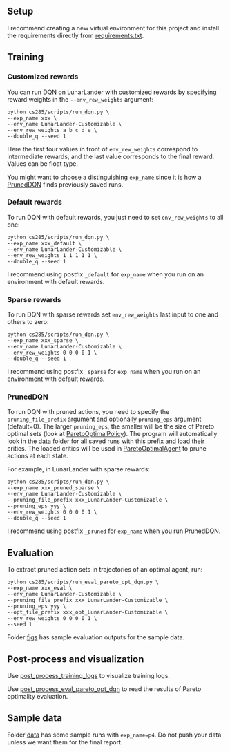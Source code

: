 ## Setup
I recommend creating a new virtual environment for this project and
install the requirements directly from [requirements.txt](requirements.txt).

## Training

### Customized rewards
You can run DQN on LunarLander with customized rewards by specifying
reward weights in the `--env_rew_weights` argument:
```shell
python cs285/scripts/run_dqn.py \
--exp_name xxx \
--env_name LunarLander-Customizable \
--env_rew_weights a b c d e \
--double_q --seed 1
```
Here the first four values in front of `env_rew_weights` correspond to
intermediate rewards, and the last value corresponds to the final reward. 
Values can be float type.

You might want to choose a distinguishing `exp_name` 
since it is how a [PrunedDQN](cs285/critics/dqn_critic.py) finds previously saved runs.

### Default rewards
To run DQN with default rewards, you just need to set `env_rew_weights` to all one:
```shell
python cs285/scripts/run_dqn.py \
--exp_name xxx_default \
--env_name LunarLander-Customizable \
--env_rew_weights 1 1 1 1 1 \
--double_q --seed 1
```
I recommend using postfix `_default` for `exp_name` 
when you run on an environment with default rewards.

### Sparse rewards 
To run DQN with sparse rewards set `env_rew_weights` 
last input to one and others to zero:
```shell
python cs285/scripts/run_dqn.py \
--exp_name xxx_sparse \
--env_name LunarLander-Customizable \
--env_rew_weights 0 0 0 0 1 \
--double_q --seed 1
```
I recommend using postfix `_sparse` for `exp_name` 
when you run on an environment with default rewards.

### PrunedDQN
To run DQN with pruned actions, you need to specify the `pruning_file_prefix` argument and
optionally `pruning_eps` argument (default=0). The larger `pruning_eps`, the smaller will be the size of Pareto optimal sets 
(look at [ParetoOptimalPolicy](cs285/policies/pareto_opt_policy.py)). 
The program will automatically look in the [data](data) folder for all saved runs with
this prefix and load their critics. 
The loaded critics will be used in [ParetoOptimalAgent](cs285/agents/pareto_opt_agent.py)
to prune actions at each state. 

For example, in LunarLander with sparse rewards:
```shell
python cs285/scripts/run_dqn.py \
--exp_name xxx_pruned_sparse \
--env_name LunarLander-Customizable \
--pruning_file_prefix xxx_LunarLander-Customizable \
--pruning_eps yyy \
--env_rew_weights 0 0 0 0 1 \
--double_q --seed 1
```
I recommend using postfix `_pruned` for `exp_name` 
when you run PrunedDQN.


## Evaluation
To extract pruned action sets in trajectories of an optimal agent, run:
```shell
python cs285/scripts/run_eval_pareto_opt_dqn.py \
--exp_name xxx_eval \
--env_name LunarLander-Customizable \
--pruning_file_prefix xxx_LunarLander-Customizable \
--pruning_eps yyy \
--opt_file_prefix xxx_opt_LunarLander-Customizable \
--env_rew_weights 0 0 0 0 1 \
--seed 1
```
Folder [figs](figs) has sample evaluation outputs for the sample data.

## Post-process and visualization
Use [post_process_training_logs](cs285/scripts/post_process_training_logs.py) to visualize training logs.

Use [post_process_eval_pareto_opt_dqn](cs285/scripts/post_process_eval_pareto_opt_dqn.py)
to read the results of Pareto optimality evaluation.

## Sample data
Folder [data](data) has some sample runs with `exp_name=p4`. 
Do not push your data unless we want them for the final report.